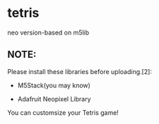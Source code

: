# tetris

neo version-based on m5lib

## NOTE:

Please install these libraries before uploading.[2]:

* M5Stack(you may know)

* Adafruit Neopixel Library

You can customsize your Tetris game!
